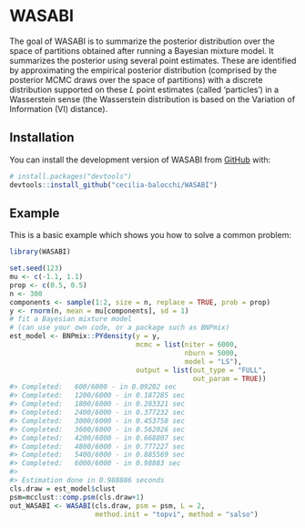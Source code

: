 
<!-- README.md is generated from README.Rmd. Please edit that file -->

# WASABI

<!-- badges: start -->
<!-- badges: end -->

The goal of WASABI is to summarize the posterior distribution over the
space of partitions obtained after running a Bayesian mixture model. It
summarizes the posterior using several point estimates. These are
identified by approximating the empirical posterior distribution
(comprised by the posterior MCMC draws over the space of partitions)
with a discrete distribution supported on these $L$ point estimates
(called ‘particles’) in a Wasserstein sense (the Wasserstein
distribution is based on the Variation of Information (VI) distance).

## Installation

You can install the development version of WASABI from
[GitHub](https://github.com/) with:

``` r
# install.packages("devtools")
devtools::install_github("cecilia-balocchi/WASABI")
```

## Example

This is a basic example which shows you how to solve a common problem:

``` r
library(WASABI)

set.seed(123)
mu <- c(-1.1, 1.1)
prop <- c(0.5, 0.5)
n <- 300
components <- sample(1:2, size = n, replace = TRUE, prob = prop)
y <- rnorm(n, mean = mu[components], sd = 1)
# fit a Bayesian mixture model
# (can use your own code, or a package such as BNPmix)
est_model <- BNPmix::PYdensity(y = y,
                               mcmc = list(niter = 6000,
                                           nburn = 5000,
                                           model = "LS"),
                               output = list(out_type = "FULL", 
                                             out_param = TRUE))
#> Completed:   600/6000 - in 0.09202 sec
#> Completed:   1200/6000 - in 0.187285 sec
#> Completed:   1800/6000 - in 0.283321 sec
#> Completed:   2400/6000 - in 0.377232 sec
#> Completed:   3000/6000 - in 0.453758 sec
#> Completed:   3600/6000 - in 0.562026 sec
#> Completed:   4200/6000 - in 0.668807 sec
#> Completed:   4800/6000 - in 0.777227 sec
#> Completed:   5400/6000 - in 0.885569 sec
#> Completed:   6000/6000 - in 0.98883 sec
#> 
#> Estimation done in 0.988886 seconds
cls.draw = est_model$clust
psm=mcclust::comp.psm(cls.draw+1)
out_WASABI <- WASABI(cls.draw, psm = psm, L = 2,
                     method.init = "topvi", method = "salso")
```

<!-- You'll still need to render `README.Rmd` regularly, to keep `README.md` up-to-date. `devtools::build_readme()` is handy for this. -->
